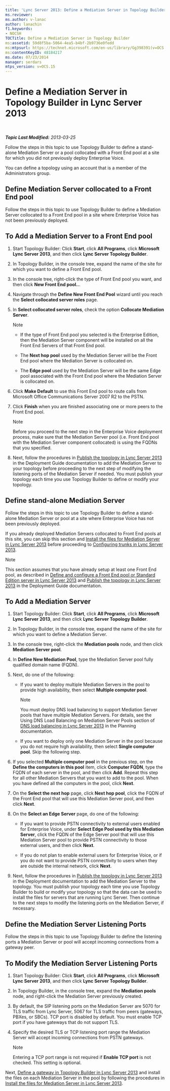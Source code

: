 ```yaml
---
title: 'Lync Server 2013: Define a Mediation Server in Topology Builder'
ms.reviewer: 
ms.author: v-lanac
author: lanachin
f1.keywords:
- NOCSH
TOCTitle: Define a Mediation Server in Topology Builder
ms:assetid: 59d8f5ba-5064-4ea5-b4bf-2b9736e0fedd
ms:mtpsurl: https://technet.microsoft.com/en-us/library/Gg398391(v=OCS.15)
ms:contentKeyID: 48184217
ms.date: 07/23/2014
manager: serdars
mtps_version: v=OCS.15
---
```


<div data-xmlns="http://www.w3.org/1999/xhtml">

<div class="topic" data-xmlns="http://www.w3.org/1999/xhtml" data-msxsl="urn:schemas-microsoft-com:xslt" data-cs="http://msdn.microsoft.com/en-us/">

<div data-asp="http://msdn2.microsoft.com/asp">

# Define a Mediation Server in Topology Builder in Lync Server 2013

</div>

<div id="mainSection">

<div id="mainBody">

<span> </span>

_**Topic Last Modified:** 2013-03-25_

Follow the steps in this topic to use Topology Builder to define a stand-alone Mediation Server or a pool collocated with a Front End pool at a site for which you did not previously deploy Enterprise Voice.

You can define a topology using an account that is a member of the Administrators group.

<div>

## Define Mediation Server collocated to a Front End pool

Follow the steps in this topic to use Topology Builder to define a Mediation Server collocated to a Front End pool in a site where Enterprise Voice has not been previously deployed.

<div>

## To Add a Mediation Server to a Front End pool

1.  Start Topology Builder: Click **Start**, click **All Programs**, click **Microsoft Lync Server 2013**, and then click **Lync Server Topology Builder**.

2.  In Topology Builder, in the console tree, expand the name of the site for which you want to define a Front End pool.

3.  In the console tree, right-click the type of Front End pool you want, and then click **New Front End pool..**.

4.  Navigate through the **Define New Front End Pool** wizard until you reach the **Select collocated server roles** page.

5.  In **Select collocated server roles**, check the option **Collocate Mediation Server**.
    
    <div>
    

    > [!NOTE]  
    > <UL>
    > <LI>
    > <P>If the type of Front End pool you selected is the Enterprise Edition, then the Mediation Server component will be installed on all the Front End Servers of that Front End pool.</P>
    > <LI>
    > <P>The <STRONG>Next hop pool</STRONG> used by the Mediation Server will be the Front End pool where the Mediation Server is collocated on.</P>
    > <LI>
    > <P>The <STRONG>Edge pool</STRONG> used by the Mediation Server will be the same Edge pool associated with the Front End pool where the Mediation Server is collocated on.</P></LI></UL>

    
    </div>

6.  Click **Make Default** to use this Front End pool to route calls from Microsoft Office Communications Server 2007 R2 to the PSTN.

7.  Click **Finish** when you are finished associating one or more peers to the Front End pool.
    
    <div>
    

    > [!NOTE]  
    > Before you proceed to the next step in the Enterprise Voice deployment process, make sure that the Mediation Server pool (i.e. Front End pool with the Mediation Server component collocated) is using the FQDNs that you specified.

    
    </div>

8.  Next, follow the procedures in [Publish the topology in Lync Server 2013](lync-server-2013-publish-the-topology.md) in the Deployment Guide documentation to add the Mediation Server to your topology before proceeding to the next step of modifying the listening ports of the Mediation Server if needed. You must publish your topology each time you use Topology Builder to define or modify your topology.

</div>

</div>

<div>

## Define stand-alone Mediation Server

Follow the steps in this topic to use Topology Builder to define a stand-alone Mediation Server or pool at a site where Enterprise Voice has not been previously deployed.

If you already deployed Mediation Servers collocated to Front End pools at this site, you can skip this section and [Install the files for Mediation Server in Lync Server 2013](lync-server-2013-install-the-files-for-mediation-server.md) before proceeding to [Configuring trunks in Lync Server 2013](lync-server-2013-configuring-trunks.md).

<div>


> [!NOTE]  
> This section assumes that you have already setup at least one Front End pool, as described in <A href="lync-server-2013-define-and-configure-a-front-end-pool-or-standard-edition-server.md">Define and configure a Front End pool or Standard Edition server in Lync Server 2013</A> and <A href="lync-server-2013-publish-the-topology.md">Publish the topology in Lync Server 2013</A> in the Deployment Guide documentation.



</div>

<div>

## To Add a Mediation Server

1.  Start Topology Builder: Click **Start**, click **All Programs**, click **Microsoft Lync Server 2013**, and then click **Lync Server Topology Builder**.

2.  In Topology Builder, in the console tree, expand the name of the site for which you want to define a Mediation Server.

3.  In the console tree, right-click the **Mediation pools** node, and then click **Mediation Server pool**.

4.  In **Define New Mediation Pool**, type the Mediation Server pool fully qualified domain name (FQDN).

5.  Next, do one of the following:
    
      - If you want to deploy multiple Mediation Servers in the pool to provide high availability, then select **Multiple computer pool**.
        
        <div>
        

        > [!NOTE]  
        > You must deploy DNS load balancing to support Mediation Server pools that have multiple Mediation Servers. For details, see the Using DNS Load Balancing on Mediation Server Pools section of <A href="lync-server-2013-dns-load-balancing.md">DNS load balancing in Lync Server 2013</A> in the Planning documentation.

        
        </div>
    
      - If you want to deploy only one Mediation Server in the pool because you do not require high availability, then select **Single computer pool**. Skip the following step.

6.  If you selected **Multiple computer pool** in the previous step, on the **Define the computers in this pool** item, click **Computer FQDN**, type the FQDN of each server in the pool, and then click **Add**. Repeat this step for all other Mediation Servers that you want to add to the pool. When you have defined all the computers in the pool, click **Next**.

7.  On the **Select the next hop** page, click **Next hop pool**, click the FQDN of the Front End pool that will use this Mediation Server pool, and then click **Next**.

8.  On the **Select an Edge Server** page, do one of the following:
    
      - If you want to provide PSTN connectivity to external users enabled for Enterprise Voice, under **Select Edge Pool used by this Mediation Server**, click the FQDN of the Edge Server pool that will use this Mediation Server pool to provide PSTN connectivity to those external users, and then click **Next**.
    
      - If you do not plan to enable external users for Enterprise Voice, or if you do not want to provide PSTN connectivity to users when they are outside the internal network, click **Next**.

9.  Next, follow the procedures in [Publish the topology in Lync Server 2013](lync-server-2013-publish-the-topology.md) in the Deployment documentation to add the Mediation Server to the topology. You must publish your topology each time you use Topology Builder to build or modify your topology so that the data can be used to install the files for servers that are running Lync Server. Then continue to the next steps to modify the listening ports on the Mediation Server, if necessary.

</div>

</div>

<div>

## Define the Mediation Server Listening Ports

Follow the steps in this topic to use Topology Builder to define the listening ports a Mediation Server or pool will accept incoming connections from a gateway peer.

<div>

## To Modify the Mediation Server Listening Ports

1.  Start Topology Builder: Click **Start**, click **All Programs**, click **Microsoft Lync Server 2013**, and then click **Lync Server Topology Builder**.

2.  In Topology Builder, in the console tree, expand the **Mediation pools** node, and right-click the Mediation Server previously created.

3.  By default, the SIP listening ports on the Mediation Server are 5070 for TLS traffic from Lync Server, 5067 for TLS traffic from peers (gateways, PBXes, or SBCs). TCP port is disabled by default. You must enable TCP port if you have gateways that do not support TLS.

4.  Specify the desired TLS or TCP listening port range the Mediation Server will accept incoming connections from PSTN gateways.
    
    <div>
    

    > [!NOTE]  
    > Entering a TCP port range is not required if <STRONG>Enable TCP port</STRONG> is not checked. This setting is optional.

    
    </div>

Next, [Define a gateway in Topology Builder in Lync Server 2013](lync-server-2013-define-a-gateway-in-topology-builder.md) and install the files on each Mediation Server in the pool by following the procedures in [Install the files for Mediation Server in Lync Server 2013](lync-server-2013-install-the-files-for-mediation-server.md).

</div>

</div>

</div>

<span> </span>

</div>

</div>

</div>

